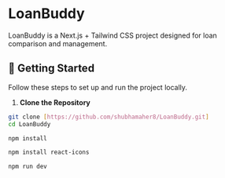 # LoanBuddy

LoanBuddy is a Next.js + Tailwind CSS project designed for loan comparison and management.

## 🚀 Getting Started

Follow these steps to set up and run the project locally.

1. **Clone the Repository**

```bash
git clone [https://github.com/shubhamaher8/LoanBuddy.git]
cd LoanBuddy

npm install

npm install react-icons

npm run dev
